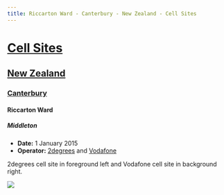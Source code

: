 ```yaml
---
title: Riccarton Ward - Canterbury - New Zealand - Cell Sites
---
```


# [Cell Sites](../../)

## [New Zealand](../)

### [Canterbury](./)

#### Riccarton Ward

##### Middleton

* **Date:** 1 January 2015
* **Operator:** [2degrees] and [Vodafone]

2degrees cell site in foreground left and Vodafone cell site in background right.

![](https://f001.backblazeb2.com/file/CellSites/NZ/CAN/20150101-163651.jpg)

[2degrees]: https://en.wikipedia.org/wiki/2degrees
[Vodafone]: https://en.wikipedia.org/wiki/Vodafone_New_Zealand
